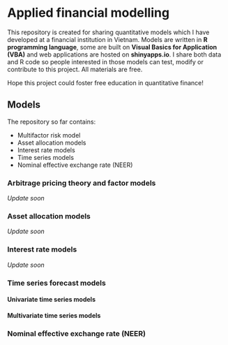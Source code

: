 # Applied financial modelling

This repository is created for sharing quantitative models which I have developed at a financial institution in Vietnam. Models are written in **R programming language**, some are built on **Visual Basics for Application (VBA)** and web applications are hosted on **shinyapps.io**. I share both data and R code so people interested in those models can test, modify or contribute to this project. All materials are free.

Hope this project could foster free education in quantitative finance!

## Models
The repository so far contains:
- Multifactor risk model
- Asset allocation models
- Interest rate models
- Time series models
- Nominal effective exchange rate (NEER)

### Arbitrage pricing theory and factor models

*Update soon*

### Asset allocation models

*Update soon*

### Interest rate models

*Update soon*

### Time series forecast models

#### Univariate time series models

#### Multivariate time series models

### Nominal effective exchange rate (NEER)
